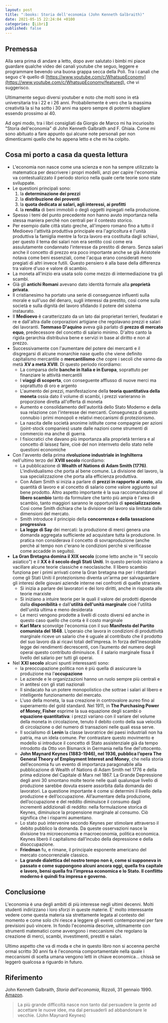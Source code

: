 ```yaml
---
layout: post
title: ":books: Storia dell'economia (John Kenneth Galbraith)"
date: 2021-05-15 22:24:04 +0100
categories: [Libri]
published: false
---
```

## Premessa
Alla sera prima di andare a letto, dopo aver salutato i bimbi mi piace guardare qualche video dei canali youtube che seguo, leggere e programmare bevendo una buona grappa secca della Poli. Tra i canali che seguo c'è quello di [https://www.youtube.com/c/WhatsupEconomy](https://www.youtube.com/c/WhatsupEconomy/featured), che vi suggerisco.

Ultimamente seguo diversi youtuber e noto che molti sono in età universitaria tra i 22 e i 26 anni. Probabilemente è vero che la massima creatività la si ha sotto i 30 anni ma spero sempre di potermi sbagliare essendo prossimo ai 40.

Ad ogni modo, tra i libri consigliati da Giorgio de Marco mi ha incuriosito "Storia dell'economia" di John Kenneth Galbraith and F. Ghiaia. Come mi sono abituato a fare appunto qui alcune note personali per non dimenticarmi quello che ho appena letto e che mi ha colpito.

## Cosa mi porto a casa da questa lettura

- L'economia non nasce come una scienza e non ha sempre utilizzato la matematica per descrivere i propri modelli, anzi per capire l'economia va contestualizzato il periodo storico nella quale certe teorie sono state sviluppate.
- Le questioni principali sono:
  1. la **determinazione dei prezzi**
  2. la **distribuzione dei proventi**
  3. la **quota dedicata ai salari, agli interessi, ai profitti**
  4. la **rendita** di beni immobili o degli oggetti inpiegati nella produzione.
- Spesso i temi del punto precedente non hanno avuto importanza nella stessa maniera perchè non centrali per il contesto storico.
- Per esempio dalle città stato greche, all'impero romano fino a tutto il Medioevo l'attività produttiva principale era l'agricoltura e l'unità produttiva la famiglia mentre la forza lavoro era costituita dagli schiavi, per questo il tema dei salari non era sentito così come era assulutamente condannato l'interesse da prestito di denaro. Senza salari anche il concetto di prezzo era poco importante anche se già Aristotele notava come beni essenziali, come l'acqua erano considerati meno pregiati di altri invece futili. Questo pensiero è alla base della differenza tra valore d'uso e valore di scambio.
- La moneta all'inizio era usata solo come mezzo di intermediazione tra gli scambi.
- Già gli **antichi Romani** avevano dato identità formale alla **proprietà privata**.
- Il cristianesimo ha portato una serie di conseguenze influenti sulla morale e sull'uso del denaro, sugli interessi da prestito, così come sulla società e sulla dignità del lavoro sfidando il potere del sistema instaurato.
- Il **Medioevo** è caratterizzato da un lato dai proprietari terrieri, feudatari e re e dall'altra dalle corporazioni artigiane che regolavano prezzi e salari dei lavoranti. **Tommaso D'aquino** aveva già parlato di **prezzo di mercato equo**, predecessore del concetto di salario minimo. D'altro canto la rigida gerarchia distribuiva bene e servizi in base al diritto e non al prezzo.
- Successivamente con l'aumentare del potere dei mercanti e il disgregarsi di alcune monarchie nase quello che viene definito capitalismo mercantile o **mercantilismo** che copre i secoli che vanno da metà **XV a metà XVIII**. Di questo periodo ricordiamo:
  - La comparsa delle **banche in Italia e in Europa**, soprattuto per finanziare le attività mercantili
  - I **viaggi di scoperta**, con conseguente afflusso di nuove merci ma soprattutto di oro e argento
  - L'aumento dei prezzi, manifestazione della **teoria quantitativa della moneta** ossia dato il volume di scambi, i prezzi varieranno in proporzione diretta all'offerta di moneta
  - Aumento e consolidamento dell'autorità dello Stato Moderno e della sua relazione con l'interesse dei mercanti. Conseguneza di questo connubio i primi monopoli e relativi meccanismi di protezionismo.
  - La nascita delle società anonime istituite come compagnie per azioni (joint-stock companies) usate dalle nazioni come strumenti di commercio ma anche di guerra.
  - I fisiocratici che davano più importanza alla proprietà terriera e al concetto di laissez faire, cioè del non internveto dello stato nelle questioni economiche
- Con l'avvento della prima **rivoluzione industriale in Inghilterra** nell'ultimo terzo del **XVIII secolo** ricordiamo:
  - La pubblicazione di **Wealth of Nations di Adam Smith (1776)**. L'individualismo che porta al bene comune. La divisione del lavoro, la sua specializzazione che porta alla efficienza produttiva.
  - Con Adam Smith si inizia a parlare di **prezzi in rapporto al costo**, alla quantità di lavoro e al concetto di salario come valore aggiunto sul bene prodotto. Altro aspetto importante è la sua raccomandazione al **libero scambio** tanto da formulare che tanto più ampia è l'area di scambio, tanto maggiori saranno le opportunità di **specializzazione**. Così come Smith dichiara che la divisione del lavoro sia limitata dalle dimensioni del mercato.
  - Smith introduce il principio della **concorrenza e della tassazione progressiva**
  - **La legge di Say** dei mercati: la produzione di merci genera una domanda aggregata sufficiente ad acquistare tutta la produzione. In pratica non considerava il concetto di sovraproduzione (anche perchè al tempo non c'erano le condizioni perchè si verificasse come accadde in seguito).
- **La Gran Bretagna domina il XIX secolo** (come letto anche in "Il secolo asiatico") e il **XX è il secolo degli Stati Uniti**. In questo periodo iniziano a vacillare alcune teorie classiche e neoclasische. Il libero scambio funziona per i primi arrivati come la Gran bretagna ma per i ritardatari come gli Stati Uniti il protezionismo diventa un'arma per salvaguardare gli interesi delle giovani aziende interne nei confronti di quelle straniere.
  - Si inizia a parlare dei lavoratori e dei loro diritti, anche in risposta alle teorie marxiste
  - Si iniziano a intuire teorie per le quali il valore dei prodotti dipende dalla **disponibilità** e dall'**utilità dell'unità marginale** cioè l'utilità dell'unità ultima e meno desiderata
  - Le merci vengono prodotte a livelli di costo diversi ed anche in questo caso quello che conta è il costo marginale
  - **Karl Marx** sconvolge l'economia con il suo **Manifesto del Partito comunista del 1848**. L’operaio che lavora in condizioni di produttività marginale riceve un salario che è uguale al contributo che il prodotto del suo lavoro dà ai ricavi totali dell’impresa. In forza dell’inesorabile legge dei rendimenti decrescenti, con l’aumento del numero degli operai questo contributo diminuisce. E il salario marginale fissa il livello del salario per tutti gli operai.
- Nel **XXI secolo** alcuni spunti interessanti sono:
  - la preoccupazione politica non è più quella di assicurare la produzione ma l'**occupazione**
  - Le aziende e le organizzazioni hanno un ruolo sempre più centrali e in antitesi con gli stati nazionali
  - Il sindacato ha un potere monopolistico che sottrae i salari al libero e intelligente funzionamento del mercato.
  - L'uso della moneta, la sua creazione in controvalore aureo fino al superamento del gold standard. Nel 1911, in **The Purchasing Power of Money, Fisher** esprime la sua equazione degli scambi o **equazione quantitativa**: i prezzi variano con il variare del volume della moneta in circolazione, tenuto il debito conto della sua velocità di circolazione o del numero di transazioni nelle quali essa serve.
  - Il socialismo di **Lenin** la classe lavoratrice dei paesi industriali non ha patria, ma un idela comune. Per contrastare questo movimento e modello si introduce il concetto di Stato assistenziale già da tempo introdotto da Otto von Bismarck in Germania nella fine del'ottocento.
  - **John Maynard Keynes (1883-1946), nel 1936, pubblica l’opera The General Theory of Employment Interest and Money**, che nella storia dell’economia fu un evento di importanza paragonabile alla pubblicazione di Wealth of Nations di Adam Smith nel 1776 e della prima edizione del Capitale di Marx nel 1867. La Grande Depressione degli anni 30 smontano molte teorie nelle quali qualunque livello di produzione sarebbe dovuta essere assorbita dalla domanda dei lavoratori. La questione importante è come si determini il livello della produzione e dell’occupazione. All’aumentare della produzione, dell’occupazione e del reddito diminuisce il consumo dagli incrementi addizionali di reddito: nella formulazione storica di Keynes, diminuisce la propensione marginale al consumo. Ciò significa che i risparmi aumentano.
  - Lo stato può intervenire secondo Keynes per stimolare attraverso il debito pubblico la domanda. Da queste osservazioni nasce la divisione tra microeconomia e macroeconomia, politica economica. Keynes liberò il capitalismo dall’incubo della depressione e della disoccupazione.
  - **Friedman** fu, e rimane, il principale esponente americano del mercato concorrenziale classico.
  - **La grande dialettica del nostro tempo non è, come si supponeva in passato e come suppongono alcuni ancora oggi, quella fra capitale e lavoro, bensì quella fra l’impresa economica e lo Stato. Il conflitto moderno è quindi fra impresa e governo.**

## Conclusione

L'economia è una degli ambiti di più interesse negli ultimi decenni. Molti studenti indirizzano i loro sforzi in queste materie. E' molto interessante vedere come questa materia sia strettamente legata al contesto del momento e come solo chi riesce a leggere gli eventi contemporanei per fare previsioni può vincere. In fondo l'economia descrive, ultimamente con strumenti matematici come avvengono i meccanismi che regolano la creazione di merci, scambi, investimenti, prestiti e salari.

Ultimo aspetto che va di moda e che in questo libro non si accenna perchè ormai scritto 30 anni fa è l'economia comportamentale nella quale i meccanismi di scelta umana vengono letti in chiave economica... chissà se leggerò qualcosa a riguardo in futuro.

## Riferimento

John Kenneth Galbraith, _Storia dell'economia_, Rizzoli, 31 gennaio 1990. [Amazon](https://www.amazon.it/Storia-delleconomia-John-Kenneth-Galbraith-ebook/dp/B00ZUU43NU/ref=tmm_kin_swatch_0?_encoding=UTF8&qid=1618760329&sr=8-1).

> La più grande difficoltà nasce non tanto dal persuadere la gente ad accettare le nuove idee, ma dal persuaderli ad abbandonare le vecchie. (John Maynard Keynes)
